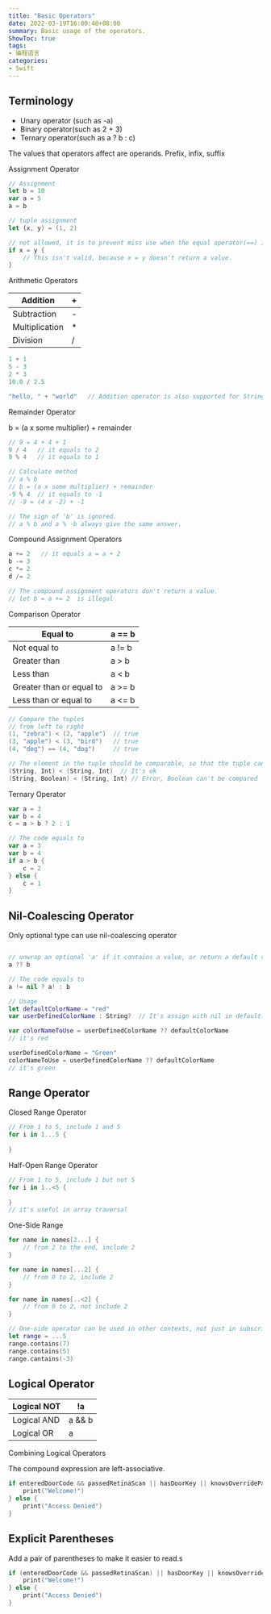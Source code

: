 ```yaml
---
title: "Basic Operators"
date: 2022-03-19T16:00:40+08:00
summary: Basic usage of the operators.
ShowToc: true
tags: 
- 编程语言
categories: 
- Swift
---
```



## Terminology

- Unary operator (such as -a)
- Binary operator(such as 2 + 3)
- Ternary operator(such as a ? b : c)

The values that operators affect are operands. Prefix, infix, suffix

Assignment Operator

```swift
// Assignment
let b = 10
var a = 5
a = b

// tuple assignment
let (x, y) = (1, 2)

// not allowed, it is to prevent miss use when the equal operator(==) is actually intended.
if x = y {
	// This isn't valid, because x = y doesn't return a value.
}
```

Arithmetic Operators

| Addition | + |
| --- | --- |
| Subtraction | - |
| Multiplication | * |
| Division | / |

```swift
1 + 1
5 - 3
2 * 3
10.0 / 2.5

"hello, " + "world"   // Addition operator is also supported for String concatenation 
```

Remainder Operator

b = (a x some multiplier) + remainder

```swift
// 9 = 4 + 4 + 1
9 / 4   // it equals to 2
9 % 4   // it equals to 1

// Calculate method
// a % b 
// b = (a x some multiplier) + remainder
-9 % 4  // it equals to -1
// -9 = (4 x -2) + -1

// The sign of 'b' is ignored.
// a % b and a % -b always give the same answer.
```

Compound Assignment Operators

```swift
a += 2   // it equals a = a + 2
b -= 3
c *= 2
d /= 2

// The compound assignment operators don't return a value. 
// let b = a += 2  is illegal
```

Comparison Operator

| Equal to | a == b |
| --- | --- |
| Not equal to | a != b |
| Greater than | a > b |
| Less than | a < b |
| Greater than or equal to | a >= b |
| Less than or equal to | a <= b |

```swift
// Compare the tuples
// from left to right
(1, "zebra") < (2, "apple")  // true
(3, "apple") < (3, "bird")   // true
(4, "dog") == (4, "dog")     // true

// The element in the tuple should be comparable, so that the tuple can be comparable
(String, Int) < (String, Int)  // It's ok
(String, Boolean) < (String, Int) // Error, Boolean can't be compared
```

Ternary Operator

```swift
var a = 3
var b = 4
c = a > b ? 2 : 1

// The code equals to
var a = 3
var b = 4
if a > b {
	c = 2
} else {
	c = 1
}
```

## Nil-Coalescing Operator

Only optional type can use nil-coalescing operator

```swift

// unwrap an optional 'a' if it contains a value, or return a default value 'b' if 'a' is nil.
a ?? b

// The code equals to
a != nil ? a! : b

// Usage
let defaultColorName = "red"
var userDefinedColorName : String?  // It's assign with nil in default.

var colorNameToUse = userDefinedColorName ?? defaultColorName
// it's red

userDefinedColorName = "Green"
colorNameToUse = userDefinedColorName ?? defaultColorName
// it's green
```

## Range Operator

Closed Range Operator

```swift
// From 1 to 5, include 1 and 5
for i in 1...5 {
	
}
```

Half-Open Range Operator

```swift
// From 1 to 5, include 1 but not 5
for i in 1..<5 {
	
}
// it's useful in array traversal
```

One-Side Range

```swift
for name in names[2...] {
	// from 2 to the end, include 2
}

for name in names[...2] {
	// from 0 to 2, include 2
}

for name in names[..<2] {
	// from 0 to 2, not include 2
}

// One-side operator can be used in other contexts, not just in subscripts.
let range = ...5
range.contains(7)
range.contains(5)
range.cantains(-3)
```

## Logical Operator

| Logical NOT | !a |
| --- | --- |
| Logical AND | a && b |
| Logical OR  | a || b |

Combining Logical Operators

The compound expression are left-associative.

```swift
if enteredDoorCode && passedRetinaScan || hasDoorKey || knowsOverridePassword {
	print("Welcome!")
} else {
	print("Access Denied")
}
```

## Explicit Parentheses

Add a pair of parentheses to make it easier to read.s

```swift
if (enteredDoorCode && passedRetinaScan) || hasDoorKey || knowsOverridePassword {
	print("Welcome!")
} else {
	print("Access Denied")
}
```